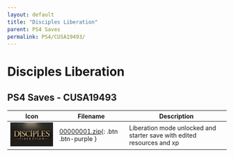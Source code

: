 ```yaml
---
layout: default
title: "Disciples Liberation"
parent: PS4 Saves
permalink: PS4/CUSA19493/
---
```

# Disciples Liberation

## PS4 Saves - CUSA19493

| Icon | Filename | Description |
|------|----------|-------------|
| ![Disciples Liberation](icon0.png) | [00000001.zip](00000001.zip){: .btn .btn-purple } | Liberation mode unlocked and starter save with edited resources and xp |
